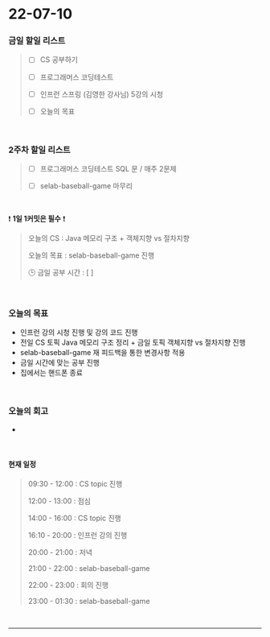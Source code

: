 # 22-07-10
 ### 금일 할일 리스트 

> - [ ]  CS 공부하기  
>
> - [ ]  프로그래머스 코딩테스트
>
> - [ ]  인프런 스프링 (김영한 강사님) 5강의 시청
>
> - [ ]  오늘의 목표    

<br/>

### 2주차 할일 리스트  

> - [ ]  프로그래머스 코딩테스트 SQL 문 / 매주 2문제  
>
> - [ ]  selab-baseball-game 마무리

<br/>

❗ **1일 1커밋은 필수** ❗
> 오늘의 CS : Java 메모리 구조 + 객체지향 vs 절차지향
>
> 오늘의 목표 : selab-baseball-game 진행
>
> 🕒 금일 공부 시간 :  [ ]    
  
<br/>

### 오늘의 목표
- 인프런 강의 시청 진행 및 강의 코드 진행
- 전일 CS 토픽 Java 메모리 구조 정리 + 금일 토픽 객체지향 vs 절차지향 진행
- selab-baseball-game 재 피드백을 통한 변경사항 적용
- 금일 시간에 맞는 공부 진행
- 집에서는 핸드폰 종료


<br>

### 오늘의 회고
- 

<br>

#### 현재 일정  

> 09:30 - 12:00 : CS topic 진행
>
> 12:00 - 13:00 : 점심
>
> 14:00 - 16:00 : CS topic 진행
>
> 16:10 - 20:00 : 인프런 강의 진행
>
> 20:00 - 21:00 : 저녁
>
> 21:00 - 22:00 : selab-baseball-game
>
> 22:00 - 23:00 : 회의 진행
>
> 23:00 - 01:30 : selab-baseball-game

<br/>

------------  